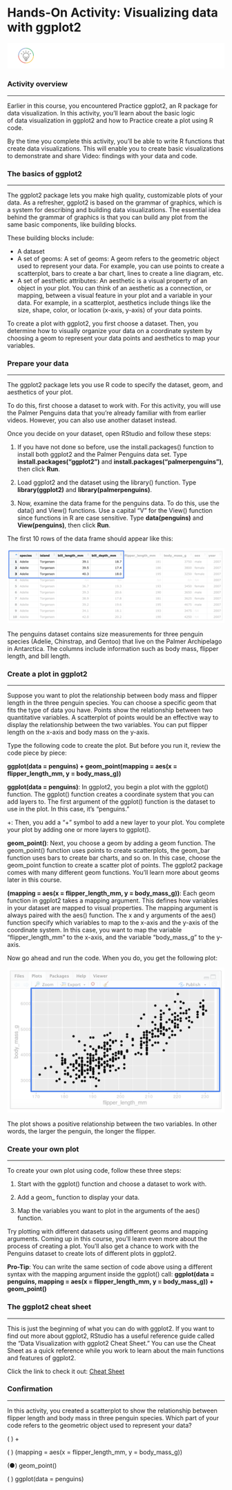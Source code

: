 # Hands-On Activity: Visualizing data with ggplot2    

![alt text](https://github.com/paulohl/Data_Analysis_R_Programming/blob/main/img/lightbulb-HandsOn.png)    

### Activity overview
_____________________
Earlier in this course, you encountered Practice ggplot2, an R package for data visualization. In this activity, you’ll learn about the basic logic	 
of data visualization in ggplot2 and how to Practice 	create a plot using R code. 

By the time you complete this activity, you’ll be able to write R functions that create data visualizations. This will enable you to create basic 
visualizations to demonstrate and share Video: findings with your data and code. 

### The basics of ggplot2
________________________
The ggplot2 package lets you make high quality, customizable plots of your data. As a	refresher, ggplot2 is based on the grammar of graphics, which is a 
system for describing and building data visualizations. The essential idea behind the grammar of graphics is that you can build any plot from the same 
basic components, like building blocks.

These building blocks include:
* A dataset
* A set of geoms: A set of geoms: A geom refers to the geometric object used to represent your data. For example, you can use points to create a scatterplot, 
bars to create a bar chart, lines to create a line diagram, etc. 
* A set of aesthetic attributes: An aesthetic is a visual property of an object in your plot. You can think of an aesthetic as a connection, or mapping, 
between a visual feature in your plot and a variable in your data. For example, in a scatterplot, aesthetics include things like the size, shape, color, 
or location (x-axis, y-axis) of your data points. 

To create a plot with ggplot2, you first choose a dataset. Then, you determine how to visually organize your data on a coordinate system by choosing a geom 
to represent your data points and aesthetics to map your variables. 

### Prepare your data
_____________________
The ggplot2 package lets you use R code to specify the dataset, geom, and aesthetics of your plot.

To do this, first choose a dataset to work with. For this activity, you will use the Palmer Penguins data that you’re already familiar with from earlier videos. 
However, you can also use another dataset instead. 

Once you decide on your dataset, open RStudio and follow these steps:

1. If you have not done so before, use the install.packages() function to install both ggplot2 and the Palmer Penguins data set.
   Type **install.packages(“ggplot2”)** and **install.packages(“palmerpenguins”)**, then click **Run**.

2. Load ggplot2 and the dataset using the library() function. Type **library(ggplot2)** and **library(palmerpenguins)**.

3. Now, examine the data frame for the penguins data. To do this, use the data() and View() functions. Use a capital “V” for the View() function since
   functions in R are case sensitive. Type **data(penguins)** and **View(penguins)**, then click **Run**.

The first 10 rows of the data frame should appear like this:

![alt text](https://github.com/paulohl/Data_Analysis_R_Programming/blob/main/img/image22.png)    


The penguins dataset contains size measurements for three penguin species (Adelie, Chinstrap, and Gentoo) that live on the Palmer Archipelago in Antarctica. 
The columns include information such as body mass, flipper length, and bill length. 

### Create a plot in ggplot2
____________________________

Suppose you want to plot the relationship between body mass and flipper length in the three penguin species. You can choose a specific geom that fits the 
type of data you have. Points show the relationship between two quantitative variables. A scatterplot of points would be an effective way to display the 
relationship between the two variables. You can put flipper length on the x-axis and body mass on the y-axis. 

Type the following code to create the plot. But before you run it, review the code piece by piece: 

**ggplot(data = penguins) + geom_point(mapping = aes(x = flipper_length_mm, y = body_mass_g))**

**ggplot(data = penguins)**: In ggplot2, you begin a plot with the ggplot() function. The ggplot() function creates a coordinate system that you can add 
layers to. The first argument of the ggplot() function is the dataset to use in the plot. In this case, it’s “penguins.”

+: Then, you add a “+” symbol to add a new layer to your plot. You complete your plot by adding one or more layers to ggplot().

**geom_point()**: Next, you choose a geom by adding a geom function. The geom_point() function uses points to create scatterplots, the geom_bar function 
uses bars to create bar charts, and so on. In this case, choose the geom_point function to create a scatter plot of points. The ggplot2 package comes with 
many different geom functions. You’ll learn more about geoms later in this course.

**(mapping = aes(x = flipper_length_mm, y = body_mass_g))**: Each geom function in ggplot2 takes a mapping argument. This defines how variables in your dataset 
are mapped to visual properties. The mapping argument is always paired with the aes() function. The x and y arguments of the aes() function specify which 
variables to map to the x-axis and the y-axis of the coordinate system. In this case, you want to map the variable “flipper_length_mm” to the x-axis, and the 
variable “body_mass_g” to the y-axis. 

Now go ahead and run the code. When you do, you get the following plot: 

![alt text](https://github.com/paulohl/Data_Analysis_R_Programming/blob/main/img/image23.png)

The plot shows a positive relationship between the two variables. In other words, the larger the penguin, the longer the flipper. 

### Create your own plot 
_________________________________________________________________
To create your own plot using code, follow these three steps:

1. Start with the ggplot() function and choose a dataset to work with.

2. Add a geom_ function to display your data.

3. Map the variables you want to plot in the arguments of the aes() function.

Try plotting with different datasets using different geoms and mapping arguments. Coming up in this course, you’ll learn even more about the process of creating a plot. You’ll also get a chance to work with the Penguins dataset to create lots of different plots in ggplot2.

**Pro-Tip**: You can write the same section of code above using a different syntax with the mapping argument inside the ggplot() call: 
**ggplot(data = penguins, mapping = aes(x = flipper_length_mm, y = body_mass_g)) +  geom_point()**

### The ggplot2 cheat sheet
___________________________
This is just the beginning of what you can do with ggplot2. If you want to find out more about ggplot2, RStudio has a useful reference guide called the “Data Visualization with ggplot2 Cheat Sheet.” You can use the Cheat Sheet as a quick reference while you work to learn about the main functions and features of ggplot2. 

Click the link to check it out: [Cheat Sheet](https://ggplot2.tidyverse.org/)


### Confirmation
________________
In this activity, you created a scatterplot to show the relationship between flipper length and body mass in three penguin species. Which part of your code refers to the geometric object used to represent your data? 

( ) +

( ) (mapping = aes(x = flipper_length_mm, y = body_mass_g)) 

(●) geom_point()

( ) ggplot(data = penguins)


  
  
  
  
  
  
  
